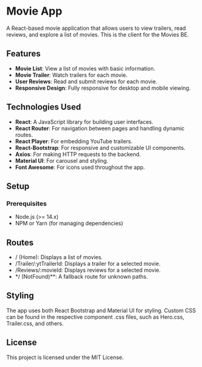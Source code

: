# Movie App

A React-based movie application that allows users to view trailers, read reviews, and explore a list of movies. This is the client for the Movies BE.

## Features

- **Movie List**: View a list of movies with basic information.
- **Movie Trailer**: Watch trailers for each movie.
- **User Reviews**: Read and submit reviews for each movie.
- **Responsive Design**: Fully responsive for desktop and mobile viewing.

## Technologies Used

- **React**: A JavaScript library for building user interfaces.
- **React Router**: For navigation between pages and handling dynamic routes.
- **React Player**: For embedding YouTube trailers.
- **React-Bootstrap**: For responsive and customizable UI components.
- **Axios**: For making HTTP requests to the backend.
- **Material UI**: For carousel and styling.
- **Font Awesome**: For icons used throughout the app.

## Setup

### Prerequisites

- Node.js (>= 14.x)
- NPM or Yarn (for managing dependencies)

## Routes
- / (Home): Displays a list of movies.
- /Trailer/:ytTrailerId: Displays a trailer for a selected movie.
- /Reviews/:movieId: Displays reviews for a selected movie.
- */ (NotFound)**: A fallback route for unknown paths.

## Styling
The app uses both React Bootstrap and Material UI for styling. Custom CSS can be found in the respective component .css files, such as Hero.css, Trailer.css, and others.

## License
This project is licensed under the MIT License.